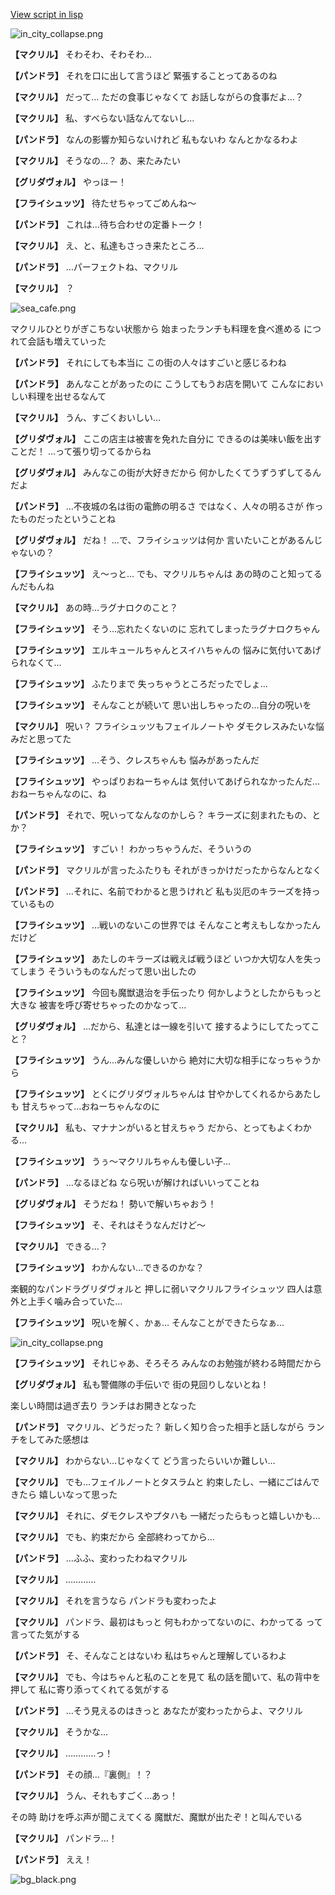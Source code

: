 [View script in lisp](../scripts/202304021.txt)

![in_city_collapse.png](../images/backgrounds/in_city_collapse.png)

**【マクリル】**
そわそわ、そわそわ…

**【パンドラ】**
それを口に出して言うほど
緊張することってあるのね

**【マクリル】**
だって…
ただの食事じゃなくて
お話しながらの食事だよ…？

**【マクリル】**
私、すべらない話なんてないし…

**【パンドラ】**
なんの影響か知らないけれど
私もないわ
なんとかなるわよ

**【マクリル】**
そうなの…？
あ、来たみたい

**【グリダヴォル】**
やっほー！

**【フライシュッツ】**
待たせちゃってごめんね～

**【パンドラ】**
これは…待ち合わせの定番トーク！

**【マクリル】**
え、と、私達もさっき来たところ…

**【パンドラ】**
…パーフェクトね、マクリル

**【マクリル】**
？

![sea_cafe.png](../images/backgrounds/sea_cafe.png)

マクリルひとりがぎこちない状態から
始まったランチも料理を食べ進める
につれて会話も増えていった

**【パンドラ】**
それにしても本当に
この街の人々はすごいと感じるわね

**【パンドラ】**
あんなことがあったのに
こうしてもうお店を開いて
こんなにおいしい料理を出せるなんて

**【マクリル】**
うん、すごくおいしい…

**【グリダヴォル】**
ここの店主は被害を免れた自分に
できるのは美味い飯を出すことだ！
…って張り切ってるからね

**【グリダヴォル】**
みんなこの街が大好きだから
何かしたくてうずうずしてるんだよ

**【パンドラ】**
…不夜城の名は街の電飾の明るさ
ではなく、人々の明るさが
作ったものだったということね

**【グリダヴォル】**
だね！
…で、フライシュッツは何か
言いたいことがあるんじゃないの？

**【フライシュッツ】**
え～っと…
でも、マクリルちゃんは
あの時のこと知ってるんだもんね

**【マクリル】**
あの時…ラグナロクのこと？

**【フライシュッツ】**
そう…忘れたくないのに
忘れてしまったラグナロクちゃん

**【フライシュッツ】**
エルキュールちゃんとスイハちゃんの
悩みに気付いてあげられなくて…

**【フライシュッツ】**
ふたりまで
失っちゃうところだったでしょ…

**【フライシュッツ】**
そんなことが続いて
思い出しちゃったの…自分の呪いを

**【マクリル】**
呪い？
フライシュッツもフェイルノートや
ダモクレスみたいな悩みだと思ってた

**【フライシュッツ】**
…そう、クレスちゃんも
悩みがあったんだ

**【フライシュッツ】**
やっぱりおねーちゃんは
気付いてあげられなかったんだ…
おねーちゃんなのに、ね

**【パンドラ】**
それで、呪いってなんなのかしら？
キラーズに刻まれたもの、とか？

**【フライシュッツ】**
すごい！
わかっちゃうんだ、そういうの

**【パンドラ】**
マクリルが言ったふたりも
それがきっかけだったからなんとなく

**【パンドラ】**
…それに、名前でわかると思うけれど
私も災厄のキラーズを持っているもの

**【フライシュッツ】**
…戦いのないこの世界では
そんなこと考えもしなかったんだけど

**【フライシュッツ】**
あたしのキラーズは戦えば戦うほど
いつか大切な人を失ってしまう
そういうものなんだって思い出したの

**【フライシュッツ】**
今回も魔獣退治を手伝ったり
何かしようとしたからもっと大きな
被害を呼び寄せちゃったのかなって…

**【グリダヴォル】**
…だから、私達とは一線を引いて
接するようにしてたってこと？

**【フライシュッツ】**
うん…みんな優しいから
絶対に大切な相手になっちゃうから

**【フライシュッツ】**
とくにグリダヴォルちゃんは
甘やかしてくれるからあたしも
甘えちゃって…おねーちゃんなのに

**【マクリル】**
私も、マナナンがいると甘えちゃう
だから、とってもよくわかる…

**【フライシュッツ】**
うぅ～マクリルちゃんも優しい子…

**【パンドラ】**
…なるほどね
なら呪いが解ければいいってことね

**【グリダヴォル】**
そうだね！
勢いで解いちゃおう！

**【フライシュッツ】**
そ、それはそうなんだけど～

**【マクリル】**
できる…？

**【フライシュッツ】**
わかんない…できるのかな？

楽観的なパンドラグリダヴォルと
押しに弱いマクリルフライシュッツ
四人は意外と上手く噛み合っていた…

**【フライシュッツ】**
呪いを解く、かぁ…
そんなことができたらなぁ…

![in_city_collapse.png](../images/backgrounds/in_city_collapse.png)

**【フライシュッツ】**
それじゃあ、そろそろ
みんなのお勉強が終わる時間だから

**【グリダヴォル】**
私も警備隊の手伝いで
街の見回りしないとね！

楽しい時間は過ぎ去り
ランチはお開きとなった

**【パンドラ】**
マクリル、どうだった？
新しく知り合った相手と話しながら
ランチをしてみた感想は

**【マクリル】**
わからない…じゃなくて
どう言ったらいいか難しい…

**【マクリル】**
でも…フェイルノートとタスラムと
約束したし、一緒にごはんできたら
嬉しいなって思った

**【マクリル】**
それに、ダモクレスやプタハも
一緒だったらもっと嬉しいかも…

**【マクリル】**
でも、約束だから
全部終わってから…

**【パンドラ】**
…ふふ、変わったわねマクリル

**【マクリル】**
…………

**【マクリル】**
それを言うなら
パンドラも変わったよ

**【マクリル】**
パンドラ、最初はもっと
何もわかってないのに、わかってる
って言ってた気がする

**【パンドラ】**
そ、そんなことはないわ
私はちゃんと理解しているわよ

**【マクリル】**
でも、今はちゃんと私のことを見て
私の話を聞いて、私の背中を押して
私に寄り添ってくれてる気がする

**【パンドラ】**
…そう見えるのはきっと
あなたが変わったからよ、マクリル

**【マクリル】**
そうかな…

**【マクリル】**
…………っ！

**【パンドラ】**
その顔…『裏側』！？

**【マクリル】**
うん、それもすごく…あっ！

その時
助けを呼ぶ声が聞こえてくる
魔獣だ、魔獣が出たぞ！と叫んでいる

**【マクリル】**
パンドラ…！

**【パンドラ】**
ええ！

![bg_black.png](../images/backgrounds/bg_black.png)
